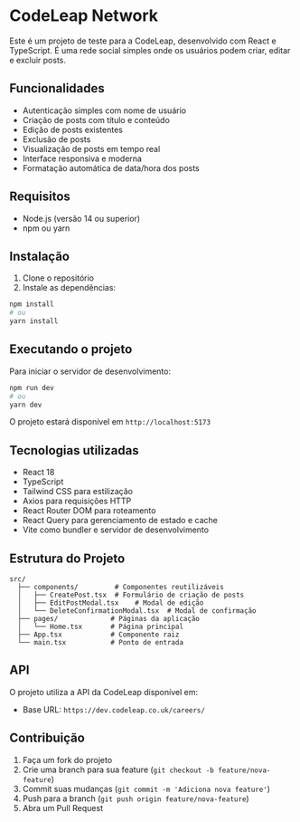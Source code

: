 # CodeLeap Network

Este é um projeto de teste para a CodeLeap, desenvolvido com React e TypeScript. É uma rede social simples onde os usuários podem criar, editar e excluir posts.

## Funcionalidades

- Autenticação simples com nome de usuário
- Criação de posts com título e conteúdo
- Edição de posts existentes
- Exclusão de posts
- Visualização de posts em tempo real
- Interface responsiva e moderna
- Formatação automática de data/hora dos posts

## Requisitos

- Node.js (versão 14 ou superior)
- npm ou yarn

## Instalação

1. Clone o repositório
2. Instale as dependências:
```bash
npm install
# ou
yarn install
```

## Executando o projeto

Para iniciar o servidor de desenvolvimento:

```bash
npm run dev
# ou
yarn dev
```

O projeto estará disponível em `http://localhost:5173`

## Tecnologias utilizadas

- React 18
- TypeScript
- Tailwind CSS para estilização
- Axios para requisições HTTP
- React Router DOM para roteamento
- React Query para gerenciamento de estado e cache
- Vite como bundler e servidor de desenvolvimento

## Estrutura do Projeto

```
src/
  ├── components/         # Componentes reutilizáveis
  │   ├── CreatePost.tsx  # Formulário de criação de posts
  │   ├── EditPostModal.tsx    # Modal de edição
  │   └── DeleteConfirmationModal.tsx  # Modal de confirmação
  ├── pages/             # Páginas da aplicação
  │   └── Home.tsx       # Página principal
  ├── App.tsx            # Componente raiz
  └── main.tsx           # Ponto de entrada
```

## API

O projeto utiliza a API da CodeLeap disponível em:
- Base URL: `https://dev.codeleap.co.uk/careers/`

## Contribuição

1. Faça um fork do projeto
2. Crie uma branch para sua feature (`git checkout -b feature/nova-feature`)
3. Commit suas mudanças (`git commit -m 'Adiciona nova feature'`)
4. Push para a branch (`git push origin feature/nova-feature`)
5. Abra um Pull Request 